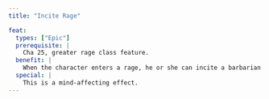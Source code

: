 ```yaml
---
title: "Incite Rage"

feat:
  types: ["Epic"]
  prerequisite: |
    Cha 25, greater rage class feature.
  benefit: |
    When the character enters a rage, he or she can incite a barbarian rage in any or all allies within 60 feet. (Any ally who doesn't wish to become enraged is unaffected.) The ally gains +4 to Strength, +4 to Constitution, and a +2 morale bonus on Will saves, but takes a -2 penalty to AC, for as long as the character remains raging. The rage of affected allies lasts a number of rounds equal to 3 + their Constitution modifier, regardless of whether they remain within 60 feet of the character. This is otherwise identical with normal barbarian rage (including the fatigue at its end).
  special: |
    This is a mind-affecting effect.
---
```

